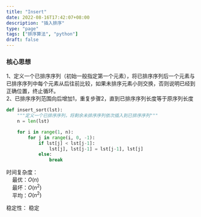 ```yaml
---
title: "Insert"
date: 2022-08-16T17:42:07+08:00
description: "插入排序"
type: "page"
tags: ["排序算法", "python"]
draft: false
---
```


### 核心思想

1、定义一个已排序序列（初始一般指定第一个元素），将已排序序列后一个元素与已排序序列中每个元素从后往前比较，如果未排序元素小则交换，否则说明已经到正确位置，终止循环。  
2、已排序序列范围向后增加1，重复步骤2，直到已排序序列长度等于原序列长度

```python
def insert_sort(lst):
    """定义一个已排序序列，将剩余未排序序列依次插入到已排序序列"""
    n = len(lst)

    for i in range(1, n):
        for j in range(i, 0, -1):
            if lst[j] < lst[j-1]:
                lst[j], lst[j-1] = lst[j-1], lst[j]
            else:
                break
```

时间复杂度：  
&nbsp; &nbsp; 最优：$O(n)$  
&nbsp; &nbsp; 最坏：$O(n^2)$  
&nbsp; &nbsp; 平均：$O(n^2)$

稳定性： 稳定